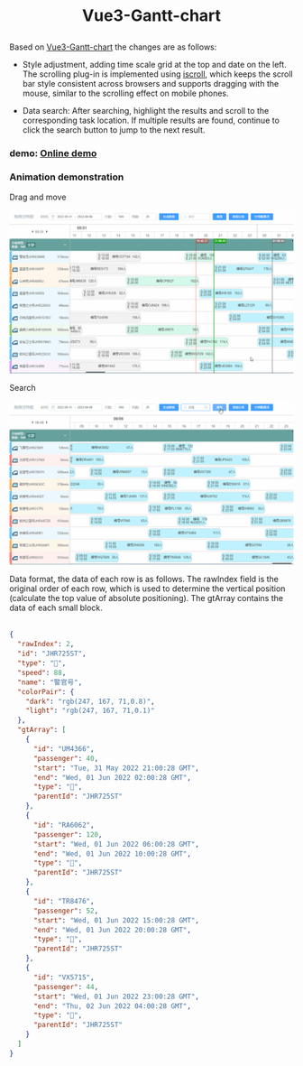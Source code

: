 <h1 align="center">Vue3-Gantt-chart</h1>

## 

Based on [Vue3-Gantt-chart](https://github.com/w1301625107/Vue-Gantt-chart) the changes are as follows:

-  Style adjustment, adding time scale grid at the top and date on the left. The scrolling plug-in is implemented using [iscroll](https://github.com/cubiq/iscroll), which keeps the scroll bar style consistent across browsers and supports dragging with the mouse, similar to the scrolling effect on mobile phones.

-  Data search: After searching, highlight the results and scroll to the corresponding task location. If multiple results are found, continue to click the search button to jump to the next result.


### demo: [Online demo](https://liyang5945.github.io/vue-drag-gantt-chart)

### Animation demonstration
Drag and move

![](screenshot/vue_drag_gantt_1.gif)

Search

![](screenshot/vue_drag_gantt_3.gif)


Data format, the data of each row is as follows. The rawIndex field is the original order of each row, which is used to determine the vertical position (calculate the top value of absolute positioning). The gtArray contains the data of each small block.

```json

{
  "rawIndex": 2,
  "id": "JHR725ST",
  "type": "🚄",
  "speed": 88,
  "name": "警官号",
  "colorPair": {
    "dark": "rgb(247, 167, 71,0.8)",
    "light": "rgb(247, 167, 71,0.1)"
  },
  "gtArray": [
    {
      "id": "UM4366",
      "passenger": 40,
      "start": "Tue, 31 May 2022 21:00:28 GMT",
      "end": "Wed, 01 Jun 2022 02:00:28 GMT",
      "type": "🚄",
      "parentId": "JHR725ST"
    },
    {
      "id": "RA6062",
      "passenger": 120,
      "start": "Wed, 01 Jun 2022 06:00:28 GMT",
      "end": "Wed, 01 Jun 2022 10:00:28 GMT",
      "type": "🚄",
      "parentId": "JHR725ST"
    },
    {
      "id": "TR8476",
      "passenger": 52,
      "start": "Wed, 01 Jun 2022 15:00:28 GMT",
      "end": "Wed, 01 Jun 2022 20:00:28 GMT",
      "type": "🚄",
      "parentId": "JHR725ST"
    },
    {
      "id": "VX5715",
      "passenger": 44,
      "start": "Wed, 01 Jun 2022 23:00:28 GMT",
      "end": "Thu, 02 Jun 2022 04:00:28 GMT",
      "type": "🚄",
      "parentId": "JHR725ST"
    }
  ]
}

```
